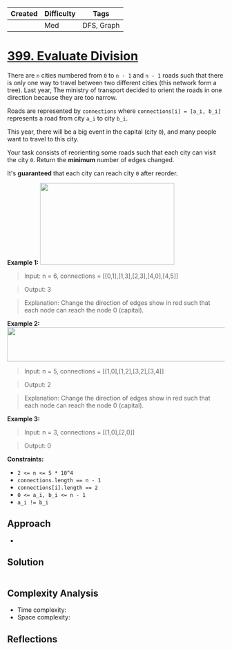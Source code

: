 | Created | Difficulty | Tags       |
| ------- | ---------- | ---------- |
|         | Med        | DFS, Graph |



# [399. Evaluate Division](https://leetcode.com/problems/evaluate-division/?envType=study-plan-v2&envId=leetcode-75)

There are `n` cities numbered from `0` to `n - 1` and `n - 1` roads such that there is only one way to travel between two different cities (this network form a tree). Last year, The ministry of transport decided to orient the roads in one direction because they are too narrow.

Roads are represented by `connections` where `connections[i] = [a_i, b_i]` represents a road from city `a_i` to city `b_i`.

This year, there will be a big event in the capital (city `0`), and many people want to travel to this city.

Your task consists of reorienting some roads such that each city can visit the city `0`. Return the **minimum**  number of edges changed.

It's **guaranteed**  that each city can reach city `0` after reorder.

**Example 1:** 
<img alt="" src="https://assets.leetcode.com/uploads/2020/05/13/sample_1_1819.png" style="width: 311px; height: 189px;">
> Input: n = 6, connections = [[0,1],[1,3],[2,3],[4,0],[4,5]]

 > Output: 3

 > Explanation: Change the direction of edges show in red such that each node can reach the node 0 (capital).

**Example 2:** 
<img alt="" src="https://assets.leetcode.com/uploads/2020/05/13/sample_2_1819.png" style="width: 509px; height: 79px;">
> Input: n = 5, connections = [[1,0],[1,2],[3,2],[3,4]]

 > Output: 2

 > Explanation: Change the direction of edges show in red such that each node can reach the node 0 (capital).

**Example 3:** 

> Input: n = 3, connections = [[1,0],[2,0]]

 > Output: 0

**Constraints:** 

- `2 <= n <= 5 * 10^4`
- `connections.length == n - 1`
- `connections[i].length == 2`
- `0 <= a_i, b_i <= n - 1`
- `a_i != b_i`

## Approach

- 

## Solution

```java

```

## Complexity Analysis

- Time complexity: 
- Space complexity: 

## Reflections